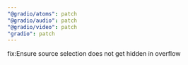 ```yaml
---
"@gradio/atoms": patch
"@gradio/audio": patch
"@gradio/video": patch
"gradio": patch
---
```


fix:Ensure source selection does not get hidden in overflow
